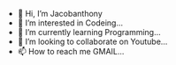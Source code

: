 - 👋 Hi, I’m Jacobanthony
- 👀 I’m interested in Codeing...
- 🌱 I’m currently learning Programming...
- 💞️ I’m looking to collaborate on Youtube...
- 📫 How to reach me GMAIL...

<!---
Jacobanthony1/Jacobanthony1 is a ✨ special ✨ repository because its `README.md` (this file) appears on your GitHub profile.
You can click the Preview link to take a look at your changes.
--->

